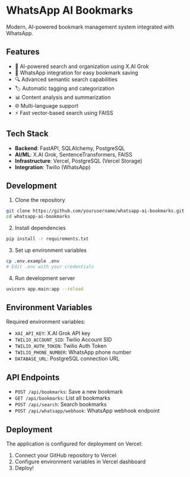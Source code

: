 # WhatsApp AI Bookmarks

Modern, AI-powered bookmark management system integrated with WhatsApp.

## Features

- 🤖 AI-powered search and organization using X.AI Grok
- 📱 WhatsApp integration for easy bookmark saving
- 🔍 Advanced semantic search capabilities
- 🏷️ Automatic tagging and categorization
- 📊 Content analysis and summarization
- 🌐 Multi-language support
- ⚡ Fast vector-based search using FAISS

## Tech Stack

- **Backend**: FastAPI, SQLAlchemy, PostgreSQL
- **AI/ML**: X.AI Grok, SentenceTransformers, FAISS
- **Infrastructure**: Vercel, PostgreSQL (Vercel Storage)
- **Integration**: Twilio (WhatsApp)

## Development

1. Clone the repository
```bash
git clone https://github.com/yourusername/whatsapp-ai-bookmarks.git
cd whatsapp-ai-bookmarks
```

2. Install dependencies
```bash
pip install -r requirements.txt
```

3. Set up environment variables
```bash
cp .env.example .env
# Edit .env with your credentials
```

4. Run development server
```bash
uvicorn app.main:app --reload
```

## Environment Variables

Required environment variables:
- `XAI_API_KEY`: X.AI Grok API key
- `TWILIO_ACCOUNT_SID`: Twilio Account SID
- `TWILIO_AUTH_TOKEN`: Twilio Auth Token
- `TWILIO_PHONE_NUMBER`: WhatsApp phone number
- `DATABASE_URL`: PostgreSQL connection URL

## API Endpoints

- `POST /api/bookmarks`: Save a new bookmark
- `GET /api/bookmarks`: List all bookmarks
- `POST /api/search`: Search bookmarks
- `POST /api/whatsapp/webhook`: WhatsApp webhook endpoint

## Deployment

The application is configured for deployment on Vercel:

1. Connect your GitHub repository to Vercel
2. Configure environment variables in Vercel dashboard
3. Deploy!
